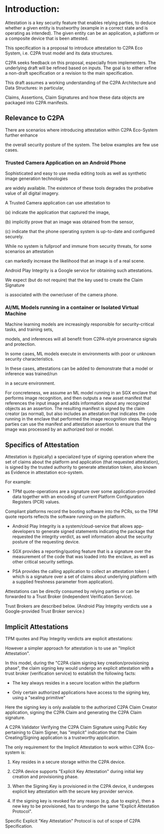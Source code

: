 # Introduction:

Attestation is a key security feature that enables relying parties, to deduce whether a given entity
is trustworthy (example in a correct state and is operating as intended). The given entity can be an application, a platform or a composite device that is been attested.

 
This specification is a proposal to introduce attestation to C2PA Eco System, i.e. C2PA trust model and its data structures.

C2PA seeks feedback on this proposal, especially from implementers. The underlying draft will be
refined based on inputs. The goal is to either refine a non-draft specification or a revision to the main specification.


This draft assumes a working understanding of the C2PA Architecture and Data Structures: in particular,

Claims, Assertions, Claim Signatures and how these data objects are packaged into C2PA manifests.

 
## Relevance to C2PA

There are scenarios where introducing attestation within C2PA Eco-System further enhance

the overall security posture of the system. The below examples are few use cases.

 

### Trusted Camera Application on an Android Phone

Sophisticated and easy to use media editing tools as well as synthetic image generation technologies

are widely available. The existence of these tools degrades the probative value of all digital imagery.

 
A Trusted Camera application can use attestation to

(a) indicate the application that captured the image,

(b) implicitly prove that an image was obtained from the sensor,

(c) indicate that the phone operating system is up-to-date and configured securely.

While no system is fullproof and immune from security threats, for some scenarios an attestation

can markedly increase the likelihood that an image is of a real scene.


Android Play Integrity is a Google service for obtaining such attestations.

We expect (but do not require) that the key used to create the Claim Signature

is associated with the owner/user of the camera phone.

 
### AI/ML Models running in a container or Isolated Virtual Machine

Machine learning models are increasingly responsible for security-critical tasks, and training sets,

models, and inferences will all benefit from C2PA-style provenance signals and protection.

In some cases, ML models execute in environments with poor or unknown security characteristics.

In these cases, attestations can be added to demonstrate that a model or inference was trained/run

in a secure environment.

For concreteness, we assume an ML model running in an SGX enclave that performs image recognition,
and then outputs a new asset manifest that references the input image and adds information about
any recognized objects as an assertion. The resulting manifest is signed by the claim creator (as normal), but also includes an attestation that indicates the code running in the enclave that performed the image recognition steps. Relying parties can use the manifest and attestation assertion to ensure
that the image was processed by an authorized tool or model.


## Specifics of Attestation

Attestation is (typically) a specialized type of signing operation where the set of claims about the platform and application (that requested attestation), is signed by the trusted authority to generate attestation token, also known as Evidence in attestation eco-system.

For example: 

* TPM quote-operations are a signature over some application-provided data together with an encoding of current Platform Configuration Registers (PCR) values.

Compliant platforms record the booting software into the PCRs, so the TPM quote reports reflects the software running on the platform.

* Android Play Integrity is a system/cloud-service that allows app-developers to generate signed statements indicating the package that requested the integrity verdict, as well information about the security posture of the requesting device.

* SGX provides a reporting/quoting feature that is a signature over the measurement of the code that was loaded into the enclave, as well as other critical security settings.

* PSA provides the calling application to collect an attestation token ( which is a signature over a set of claims about underlying platform with a supplied freshness parameter from application).

Attestations can be directly consumed by relying parties or can be forwarded to a Trust Broker (independent Verification Service).

Trust Brokers are described below. (Android Play Integrity verdicts use a Google-provided Trust Broker service.)


## Implicit Attestations

TPM quotes and Play Integrity verdicts are explicit attestations:

However a simpler approach for attestation is to use an "Implicit Attestation".

In this model, during the "C2PA claim signing key creation/provisioning phase",
the claim signing key would undergo an explicit attestation with a trust broker (verification service)
to establish the following facts:

* The key always resides in a secure location within the platform

* Only certain authorized applications have access to the signing key, using a "sealing primitive"

Here the signing key is only available to the authorized C2PA Claim Creator application, signing the C2PA Claim and generating the C2PA Claim signature.

A C2PA Validator Verifying the C2PA Claim Signature using Public Key pertaining to Claim Signer, has 
"implicit" indication that the Claim Creating/Signing application is a trustworthy application.

The only requirement for the Implicit Attestation to work within C2PA Eco-system is:
 
1) Key resides in a secure storage within the C2PA device.


2) C2PA device supports "Explicit Key Attestation" during initial key creation and provisioning phase.
 

3) When the Signing Key is provisioned in the C2PA device, it undergoes explicit key attestation
with the secure key provider service.

4) If the signing key is revoked for any reason (e.g. due to expiry), then a new key to be provisioned,
has to undergo the same "Explicit Attestation Protocol".

Specific Explicit "Key Attestation" Protocol is out of scope of C2PA Specification.
